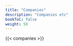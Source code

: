 ```yaml
---
title: "Companies"
description: "Companies etc"
bookToC: false
weight: 50
---
```


{{< companies >}}
